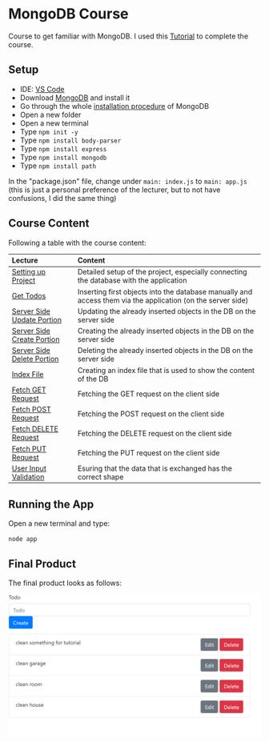 # MongoDB Course #
Course to get familiar with MongoDB. I used this [Tutorial](https://www.youtube.com/watch?v=CyTWPr_WwdI) to complete the course.

## Setup ##
- IDE: [VS Code](https://code.visualstudio.com/download)
- Download [MongoDB](https://www.mongodb.com/docs/manual/tutorial/install-mongodb-on-windows/) and install it
- Go through the whole [installation procedure](https://www.mongodb.com/docs/manual/tutorial/install-mongodb-on-windows/) of MongoDB
- Open a new folder
- Open a new terminal
- Type `npm init -y`
- Type `npm install body-parser`
- Type `npm install express`
- Type `npm install mongodb`
- Type `npm install path`

In the "package.json" file, change under `main: index.js` to `main: app.js` (this is just a personal preference of the lecturer, but to not have confusions, I did the same thing)

## Course Content ##
Following a table with the course content:

| Lecture | Content |
| :------ | :------ |
| [Setting up Project](https://github.com/dastal/Tutorials/blob/main/Mongo_DB_Course/docs/Setup_Project.md) | Detailed setup of the project, especially connecting the database with the application |
| [Get Todos](https://github.com/dastal/Tutorials/blob/main/Mongo_DB_Course/docs/Todo_Crud_App.md) | Inserting first objects into the database manually and access them via the application (on the server side) |
| [Server Side Update Portion](https://github.com/dastal/Tutorials/blob/main/Mongo_DB_Course/docs/Server_Side_Update_Portion.md) | Updating the already inserted objects in the DB on the server side |
| [Server Side Create Portion](https://github.com/dastal/Tutorials/blob/main/Mongo_DB_Course/docs/Server_Side_Create_Portion.md) | Creating the already inserted objects in the DB on the server side |
| [Server Side Delete Portion](https://github.com/dastal/Tutorials/blob/main/Mongo_DB_Course/docs/Server_Side_Delete_Portion.md) | Deleting the already inserted objects in the DB on the server side |
| [Index File](https://github.com/dastal/Tutorials/blob/main/Mongo_DB_Course/docs/Creating_Index_File.md) | Creating an index file that is used to show the content of the DB |
| [Fetch GET Request](https://github.com/dastal/Tutorials/blob/main/Mongo_DB_Course/docs/Fetch_Get_Request.md) | Fetching the GET request on the client side |
| [Fetch POST Request](https://github.com/dastal/Tutorials/blob/main/Mongo_DB_Course/docs/Fetch_Post_Request.md) | Fetching the POST request on the client side |
| [Fetch DELETE Request](https://github.com/dastal/Tutorials/blob/main/Mongo_DB_Course/docs/Fetch_Delete_Request.md) | Fetching the DELETE request on the client side |
| [Fetch PUT Request](https://github.com/dastal/Tutorials/blob/main/Mongo_DB_Course/docs/Fetch_Put_Request.md) | Fetching the PUT request on the client side |
| [User Input Validation](https://github.com/dastal/Tutorials/blob/main/Mongo_DB_Course/docs/User_Input_Validation.md) | Esuring that the data that is exchanged has the correct shape |

## Running the App ##
Open a new terminal and type:
```
node app
```

## Final Product ##
The final product looks as follows:

![Final Product](https://github.com/dastal/Tutorials/blob/main/Mongo_DB_Course/docs/Images/final_product.png)
